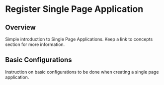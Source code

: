 # Register Single Page Application

## Overview
Simple introduction to Single Page Applications. Keep a link to concepts section for more information.

## Basic Configurations
Instruction on basic configurations to be done when creating a single page application.